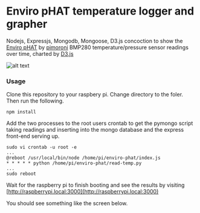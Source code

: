 # Enviro pHAT temperature logger and grapher #

Nodejs, Expressjs, Mongodb, Mongoose, D3.js concoction to show the [Enviro pHAT](https://shop.pimoroni.com/products/enviro-phat) by [pimoroni](https://shop.pimoroni.com/) BMP280 temperature/pressure sensor readings over time, charted by [D3.js](https://d3js.org/) 

![alt text](http://imgur.com/Mu6fTQs "Pi Zero with Enviro Phat installed.")

### Usage ###

Clone this repository to your raspbery pi. Change directory to the foler. Then run the following.

```
npm install
```
Add the two processes to the root users crontab to get the pymongo script taking readings and inserting into the mongo database and the express front-end serving up.

``` 
sudo vi crontab -u root -e
...
@reboot /usr/local/bin/node /home/pi/enviro-phat/index.js 
* * * * * python /home/pi/enviro-phat/read-temp.py
...
sudo reboot
```
Wait for the raspberry pi to finish booting and see the results by visiting [http://raspberrypi.local:3000](http://raspberrypi.local:3000)

You should see something like the screen below.
